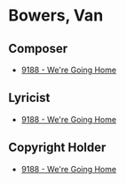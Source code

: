 # Bowers, Van

## Composer

- [9188 - We're Going Home](/hymns/9188.md)

## Lyricist

- [9188 - We're Going Home](/hymns/9188.md)

## Copyright Holder

- [9188 - We're Going Home](/hymns/9188.md)


